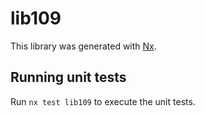 # lib109

This library was generated with [Nx](https://nx.dev).

## Running unit tests

Run `nx test lib109` to execute the unit tests.
